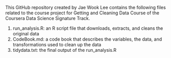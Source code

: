 This GitHub repository created by Jae Wook Lee contains the following files related to the course project for Getting and Cleaning Data Course of the Coursera Data Science Signature Track.

1. run_analysis.R: an R script file that downloads, extracts, and cleans the original data
2. CodeBook.md: a code book that describes the variables, the data, and transformations used to clean up the data
3. tidydata.txt: the final output of the run_analysis.R

